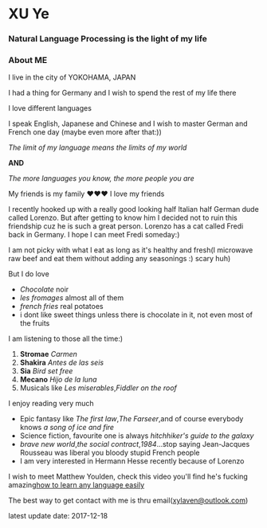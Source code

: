# XU Ye

### Natural Language Processing is the light of my life

### About ME
I live in the city of YOKOHAMA, JAPAN

I had a thing for Germany and I wish to spend the rest of my life there

I love different languages

I speak English, Japanese and Chinese and I wish to master German and French one day (maybe even more after that:))

*The limit of my language means the limits of my world*

**AND**

*The more languages you know, the more people you are*

My friends is my family ❤️❤️❤️ I love my friends

I recently hooked up with a really good looking half ltalian half German dude called Lorenzo.
But after getting to know him I decided not to ruin this friendship cuz he is such a great person.
Lorenzo has a cat called Fredi back in Germany.
I hope I can meet Fredi someday:)

I am not picky with what I eat as long as it's healthy and fresh(I microwave raw beef and eat them without adding any seasonings :) scary huh)

But I do love
- *Chocolate* noir
- *les fromages* almost all of them
- *french fries* real potatoes
- i dont like sweet things unless there is chocolate in it, not even most of the fruits

I am listening to those all the time:)
1. **Stromae** *Carmen*
2. **Shakira** *Antes de las seis*
3. **Sia** *Bird set free*
4. **Mecano** *Hijo de la luna*
5. Musicals like *Les miserables*,*Fiddler on the roof*

I enjoy reading very much
- Epic fantasy like *The first law*,*The Farseer*,and of course everybody knows *a song of ice and fire*
- Science fiction, favourite one is always *hitchhiker's guide to the galaxy*
- *brave new world*,*the social contract*,*1984*...stop saying Jean-Jacques Rousseau was liberal you bloody stupid French people
- I am very interested in Hermann Hesse recently because of Lorenzo

I wish to meet Matthew Youlden, check this video you'll find he's fucking amazing[how to learn any language easily](https://www.youtube.com/watch?v=Yr_poW-KK1Q)

The best way to get contact with me is thru email(xylaven@outlook.com)

latest update date: 2017-12-18
